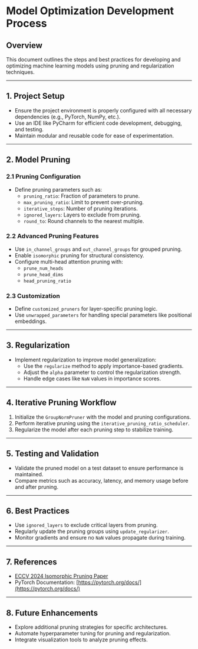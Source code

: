 # Model Optimization Development Process

## Overview
This document outlines the steps and best practices for developing and optimizing machine learning models using pruning and regularization techniques.

---

## 1. **Project Setup**
- Ensure the project environment is properly configured with all necessary dependencies (e.g., PyTorch, NumPy, etc.).
- Use an IDE like PyCharm for efficient code development, debugging, and testing.
- Maintain modular and reusable code for ease of experimentation.

---

## 2. **Model Pruning**
### 2.1 Pruning Configuration
- Define pruning parameters such as:
  - `pruning_ratio`: Fraction of parameters to prune.
  - `max_pruning_ratio`: Limit to prevent over-pruning.
  - `iterative_steps`: Number of pruning iterations.
  - `ignored_layers`: Layers to exclude from pruning.
  - `round_to`: Round channels to the nearest multiple.

### 2.2 Advanced Pruning Features
- Use `in_channel_groups` and `out_channel_groups` for grouped pruning.
- Enable `isomorphic` pruning for structural consistency.
- Configure multi-head attention pruning with:
  - `prune_num_heads`
  - `prune_head_dims`
  - `head_pruning_ratio`

### 2.3 Customization
- Define `customized_pruners` for layer-specific pruning logic.
- Use `unwrapped_parameters` for handling special parameters like positional embeddings.

---

## 3. **Regularization**
- Implement regularization to improve model generalization:
  - Use the `regularize` method to apply importance-based gradients.
  - Adjust the `alpha` parameter to control the regularization strength.
  - Handle edge cases like `NaN` values in importance scores.

---

## 4. **Iterative Pruning Workflow**
1. Initialize the `GroupNormPruner` with the model and pruning configurations.
2. Perform iterative pruning using the `iterative_pruning_ratio_scheduler`.
3. Regularize the model after each pruning step to stabilize training.

---

## 5. **Testing and Validation**
- Validate the pruned model on a test dataset to ensure performance is maintained.
- Compare metrics such as accuracy, latency, and memory usage before and after pruning.

---

## 6. **Best Practices**
- Use `ignored_layers` to exclude critical layers from pruning.
- Regularly update the pruning groups using `update_regularizer`.
- Monitor gradients and ensure no `NaN` values propagate during training.

---

## 7. **References**
- [ECCV 2024 Isomorphic Pruning Paper](https://arxiv.org/abs/2407.04616)
- PyTorch Documentation: [https://pytorch.org/docs/](https://pytorch.org/docs/)

---

## 8. **Future Enhancements**
- Explore additional pruning strategies for specific architectures.
- Automate hyperparameter tuning for pruning and regularization.
- Integrate visualization tools to analyze pruning effects.